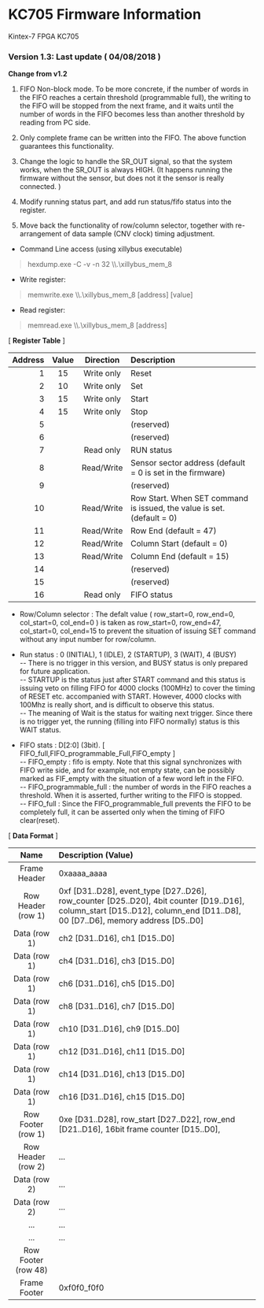 # KC705 Firmware Information
Kintex\-7 FPGA KC705

### Version 1.3: Last update ( 04/08/2018 )

**Change from v1.2**  
1. FIFO Non-block mode. 
To be more concrete, if the number of words in the FIFO reaches 
a certain threshold (programmable full), the writing to the FIFO will be
stopped from the next frame, and it waits until the number of words in the
FIFO becomes less than another threshold by reading from PC side.

2. Only complete frame can be written into the FIFO. The above function 
guarantees this functionality.  

3. Change the logic to handle the SR_OUT signal, so that the system works, when the SR_OUT is  always HIGH. (It happens running the firmware 
without the sensor, but does not it the sensor is really connected. ) 

4. Modify running status part, and add run status/fifo status into the 
register.

5. Move back the functionality of row/column selector, together with 
re-arrangement of data sample (CNV clock) timing adjustment.  
 

* Command Line access (using xillybus executable)
> hexdump.exe \-C \-v \-n 32 \\\\.\\xillybus_mem_8

* Write register:
> memwrite.exe  \\\\.\\xillybus_mem_8  [address]  [value]

* Read register:
> memread.exe  \\\\.\\xillybus_mem_8  [address]

  
\[  **Register Table**  \]
  
| Address | Value | Direction | Description |
|--:|:--:|:--:|:--|
| 1       |  15   | Write only |  Reset      |
| 2       |  10   | Write only |  Set        |
| 3       |  15   | Write only |  Start      |
| 4       |  15   | Write only |  Stop       |
| 5       |       | | (reserved)  |
| 6       |       | | (reserved)  |
| 7       |       | Read only| RUN status  |
| 8      |       | Read/Write|  Sensor sector address (default = 0 is set in the firmware) |
| 9       |       | | (reserved) |
| 10      |       | Read/Write | Row Start. When SET command is issued, the value is set. (default = 0)  |
| 11      |       | Read/Write  |  Row End   (default = 47) |
| 12      |       | Read/Write  |  Column Start  (default = 0) |
| 13      |       | Read/Write  |  Column End    (default = 15) |
| 14      |       | | (reserved) |
| 15      |       | | (reserved) |
| 16      |       | Read only | FIFO status |

* Row/Column selector : The defalt value ( row_start=0, row_end=0, col_start=0, col_end=0 ) is taken as row_start=0, row_end=47, col_start=0, col_end=15 to prevent the situation of issuing SET command without any input number for row/column.   

* Run status : 0 (INITIAL), 1 (IDLE), 2 (STARTUP), 3 (WAIT), 4 (BUSY)  
 -- There is no trigger in this version,  and BUSY status is only prepared for future application.  
 -- STARTUP is the status just after START command and this status is issuing veto on filling FIFO for 4000 clocks (100MHz) to cover the timing of RESET etc. accompanied with START. However, 4000 clocks with 100Mhz is really short, and is difficult to observe this status.  
-- The meaning of Wait is the status for waiting next trigger. Since there is no trigger yet, the running (filling into FIFO normally) status is this WAIT status.   
 
* FIFO stats : D[2:0] (3bit). [ FIFO_full,FIFO_programmable_Full,FIFO_empty ]  
-- FIFO_empty : fifo is empty. Note that this signal synchronizes with FIFO write side, and for example, not empty state, can be possibly marked as FIF_empty with the situation of a few word left in the FIFO.   
-- FIFO_programmable_full : the number of words in the FIFO reaches a threshold. When it is asserted, further writing to the FIFO is stopped.   
-- FIFO_full : Since the FIFO_programmable_full prevents the FIFO to be completely full, it can be asserted only when the timing of FIFO clear(reset).   


\[  **Data Format**  \]

| Name  | Description (Value) |
|:--:|:--|
| Frame Header   |  0xaaaa_aaaa      |
| Row Header (row 1) | 0xf [D31..D28], event_type [D27..D26], row_counter [D25..D20], 4bit counter [D19..D16], column_start [D15..D12], column_end [D11..D8], 00 [D7..D6], memory address [D5..D0] |
| Data (row 1) |  ch2 [D31..D16], ch1 [D15..D0] |
| Data (row 1) |  ch4 [D31..D16], ch3 [D15..D0] |
| Data (row 1) |  ch6 [D31..D16], ch5 [D15..D0] |
| Data (row 1) |  ch8 [D31..D16], ch7 [D15..D0] |
| Data (row 1) |  ch10 [D31..D16], ch9 [D15..D0] |
| Data (row 1) |  ch12 [D31..D16], ch11 [D15..D0] |
| Data (row 1) |  ch14 [D31..D16], ch13 [D15..D0] |
| Data (row 1) |  ch16 [D31..D16], ch15 [D15..D0] |
| Row Footer (row 1)| 0xe [D31..D28], row_start [D27..D22], row_end [D21..D16], 16bit frame counter [D15..D0], |
| Row Header (row 2) |  ... |
| Data (row 2) | ... |
| Data (row 2) | ... |
| ... | ... |
| ... | ... |
| Row Footer (row 48)|
| Frame Footer   |  0xf0f0_f0f0     |

